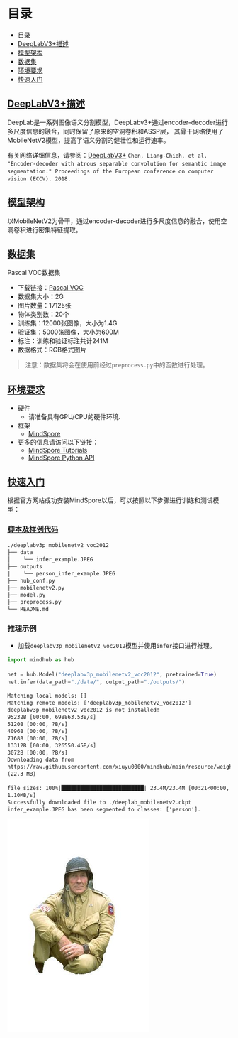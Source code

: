 # 目录

- [目录](#目录)
- [DeepLabV3+描述](##DeepLabV3+描述])
- [模型架构](##模型架构)
- [数据集](##数据集)
- [环境要求](##环境要求)
- [快速入门](##快速入门)

## [DeepLabV3+描述](#目录)

DeepLab是一系列图像语义分割模型，DeepLabv3+通过encoder-decoder进行多尺度信息的融合，同时保留了原来的空洞卷积和ASSP层，
其骨干网络使用了MobileNetV2模型，提高了语义分割的健壮性和运行速率。

有关网络详细信息，请参阅：[DeepLabV3+](https://arxiv.org/abs/1802.02611)
`Chen, Liang-Chieh, et al. "Encoder-decoder with atrous separable convolution for semantic image segmentation." Proceedings of the European conference on computer vision (ECCV). 2018.`

## [模型架构](#目录)

以MobileNetV2为骨干，通过encoder-decoder进行多尺度信息的融合，使用空洞卷积进行密集特征提取。

## [数据集](#目录)

Pascal VOC数据集
  - 下载链接：[Pascal VOC](http://host.robots.ox.ac.uk/pascal/VOC/)
  - 数据集大小：2G
  - 图片数量：17125张
  - 物体类别数：20个
  - 训练集：12000张图像，大小为1.4G
  - 验证集：5000张图像，大小为600M
  - 标注：训练和验证标注共计241M
  - 数据格式：RGB格式图片

> 注意：数据集将会在使用前经过`preprocess.py`中的函数进行处理。

## [环境要求](#目录)

- 硬件
    - 请准备具有GPU/CPU的硬件环境.
- 框架
    - [MindSpore](https://www.mindspore.cn/install)
- 更多的信息请访问以下链接：
    - [MindSpore Tutorials](https://www.mindspore.cn/tutorials/zh-CN/master/index.html)
    - [MindSpore Python API](https://www.mindspore.cn/docs/zh-CN/master/index.html)

## [快速入门](#目录)

根据官方网站成功安装MindSpore以后，可以按照以下步骤进行训练和测试模型：

### [脚本及样例代码](#目录)

```text
./deeplabv3p_mobilenetv2_voc2012
├── data
│    └── infer_example.JPEG
├── outputs
│    └── person_infer_example.JPEG
├── hub_conf.py
├── mobilenetv2.py
├── model.py
├── preprocess.py
└── README.md
```

### 推理示例

- 加载`deeplabv3p_mobilenetv2_voc2012`模型并使用`infer`接口进行推理。

```python
import mindhub as hub

net = hub.Model("deeplabv3p_mobilenetv2_voc2012", pretrained=True)
net.infer(data_path="./data/", output_path="./outputs/")
```

```text
Matching local models: []
Matching remote models: ['deeplabv3p_mobilenetv2_voc2012']
deeplabv3p_mobilenetv2_voc2012 is not installed!
95232B [00:00, 698863.53B/s]
5120B [00:00, ?B/s]
4096B [00:00, ?B/s]
7168B [00:00, ?B/s]
13312B [00:00, 326550.45B/s]
3072B [00:00, ?B/s]
Downloading data from https://raw.githubusercontent.com/xiuyu0000/mindhub/main/resource/weight_files/deeplab_mobilenetv2.ckpt (22.3 MB)

file_sizes: 100%|██████████████████████████| 23.4M/23.4M [00:21<00:00, 1.10MB/s]
Successfully downloaded file to ./deeplab_mobilenetv2.ckpt   
infer_example.JPEG has been segmented to classes: ['person'].
```

![infer_example](./outputs/person_infer_example.JPEG)
